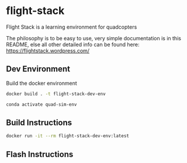 # flight-stack

Flight Stack is a learning environment for quadcopters 

The philosophy is to be easy to use, very simple documentation is in this README, else all other detailed info can be found here:
https://flightstack.wordpress.com/

## Dev Environment

Build the docker environment

```bash
docker build . -t flight-stack-dev-env
```

```bash
conda activate quad-sim-env
```

## Build Instructions

```bash
docker run -it --rm flight-stack-dev-env:latest
```

## Flash Instructions


